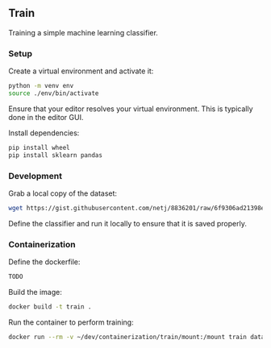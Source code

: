 ## Train

Training a simple machine learning classifier.

### Setup

Create a virtual environment and activate it:

```bash
python -m venv env
source ./env/bin/activate
```

Ensure that your editor resolves your virtual environment. This is typically done in the editor GUI.

Install dependencies:

```bash
pip install wheel
pip install sklearn pandas
```

### Development

Grab a local copy of the dataset:

```bash
wget https://gist.githubusercontent.com/netj/8836201/raw/6f9306ad21398ea43cba4f7d537619d0e07d5ae3/iris.csv 
```

Define the classifier and run it locally to ensure that it is saved properly.

### Containerization

Define the dockerfile:

```Dockerfile
TODO
```

Build the image:

```bash
docker build -t train .
```

Run the container to perform training:

```bash
docker run --rm -v ~/dev/containerization/train/mount:/mount train data/iris.csv models/model.pkl
```